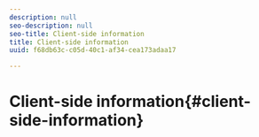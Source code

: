 ```yaml
---
description: null
seo-description: null
seo-title: Client-side information
title: Client-side information
uuid: f68db63c-c05d-40c1-af34-cea173adaa17

---
```


# Client-side information{#client-side-information}


